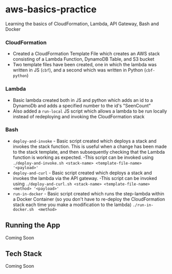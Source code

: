 # aws-basics-practice
Learning the basics of CloudFormation, Lambda, API Gateway, Bash and Docker

### CloudFormation
- Created a CloudFormation Template File which creates an AWS stack consisting of a Lambda Function, DynamoDB Table, and S3 bucket
- Two template files have been created, one in which the lambda was written in JS (`cbf`), and a second which was written in Python (`cbf-python`)

### Lambda
- Basic lambda created both in JS and python which adds an id to a DynamoDb and adds a specified number to the id's "SeenCount"
- Also added a `run-local` JS script which allows a lambda to be run locally instead of redeploying and invoking the CloudFormation stack

### Bash
- `deploy-and-invoke` - Basic script created which deploys a stack and invokes the stack function. This is useful when a change has been made to the stack template,
and then subsequently checking that the Lambda function is working as expected.
-This script can be invoked using
```./deploy-and-invoke.sh <stack-name> <template-file-name> '<payload>'```
- `deploy-and-curl` - Basic script created which deploys a stack and invokes the lambda via the API gateway.
-This script can be invoked using
```./deploy-and-curl.sh <stack-name> <template-file-name> <method> '<payload>'```
- `run-in-docker` - Basic script created which runs the step-lambda within a Docker Container (so you don't have to re-deploy the CloudFormation stack each time you make a modification to the lambda)
```./run-in-docker.sh  <method> ```

## Running the App
Coming Soon

## Tech Stack
Coming Soon
